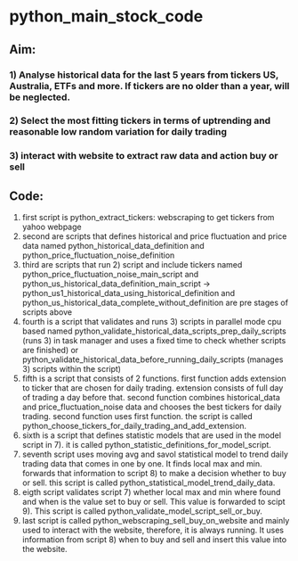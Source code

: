 # python_main_stock_code

## Aim: 

### 1) Analyse historical data for the last 5 years from tickers US, Australia, ETFs and more. If tickers are no older than a year, will be neglected.
### 2) Select the most fitting tickers in terms of uptrending and reasonable low random variation for daily trading
### 3) interact with website to extract raw data and action buy or sell

## Code:

1) first script is python_extract_tickers: webscraping to get tickers from yahoo webpage
2) second are scripts that defines historical and price fluctuation and price data named python_historical_data_definition and python_price_fluctuation_noise_definition
3) third are scripts that run 2) script and include tickers named python_price_fluctuation_noise_main_script and python_us_historical_data_definition_main_script
   -> python_us1_historical_data_using_historical_definition and python_us_historical_data_complete_without_definition are pre stages of scripts above
4) fourth is a script that validates and runs 3) scripts in parallel mode cpu based named python_validate_historical_data_scripts_prep_daily_scripts (runs 3) in task manager and uses a fixed time to check whether scripts are finished) or python_validate_historical_data_before_running_daily_scripts (manages 3) scripts within the script)
5) fifth is a script that consists of 2 functions. first function adds extension to ticker that are chosen for daily trading. extension consists of full day of trading a day before that. second function combines historical_data and price_fluctuation_noise data and chooses the best tickers for daily trading. second function uses first function. the script is called python_choose_tickers_for_daily_trading_and_add_extension.
6) sixth is a script that defines statistic models that are used in the model script in 7). it is called python_statistic_definitions_for_model_script.
7) seventh script uses moving avg and savol statistical model to trend daily trading data that comes in one by one. It finds local max and min. forwards that information to script 8) to make a decision whether to buy or sell. this script is called python_statistical_model_trend_daily_data.
8) eigth script validates script 7) whether local max and min where found and when is the value set to buy or sell. This value is forwarded to scipt 9). This script is called python_validate_model_script_sell_or_buy.
9) last script is called python_webscraping_sell_buy_on_website and mainly used to interact with the website, therefore, it is always running. It uses information from script 8) when to buy and sell and insert this value into the website.
